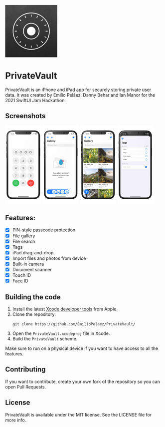 ![Private Vault Logo](./logo.png)
# PrivateVault

PrivateVault is an iPhone and iPad app for securely storing private user data. It was created by Emilio Peláez, Danny Behar and Ian Manor for the 2021 SwiftUI Jam Hackathon.

## Screenshots

<p float="left">
  <img src="./Screenshots/LockScreen.png" alt="Lock Screen" width=23% height=23%>
  <img src="./Screenshots/Add_Files.png" alt="Add Files" width=23% height=23%>
  <img src="./Screenshots/Gallery.png" alt="Gallery" width=23% height=23%>
  <img src="./Screenshots/Tags.png" alt="Tags" width=23% height=23%>
</p>

## Features:
- [x] PIN-style passcode protection
- [x] File gallery
- [x] File search 
- [x] Tags
- [x] iPad drag-and-drop
- [x] Import files and photos from device
- [x] Built-in camera
- [x] Document scanner
- [x] Touch ID 
- [x] Face ID

## Building the code

1. Install the latest [Xcode developer tools](https://developer.apple.com/xcode/downloads/) from Apple.
1. Clone the repository:
    ```shell
    git clone https://github.com/EmilioPelaez/PrivateVault/
    ```
1. Open the `PrivateVault.xcodeproj` file in Xcode.
1. Build the `PrivateVault` scheme.

Make sure to run on a physical device if you want to have access to all the features. 

## Contributing

If you want to contribute, create your own fork of the repository so you can open Pull Requests.

## License

PrivateVault is available under the MIT license. See the LICENSE file for more info.
